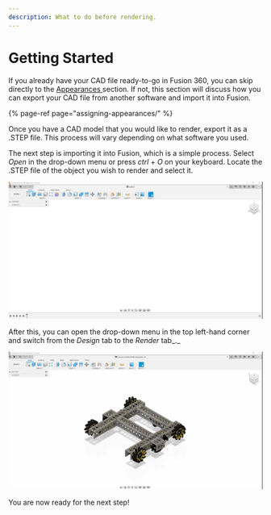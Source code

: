 ```yaml
---
description: What to do before rendering.
---
```


# Getting Started

If you already have your CAD file ready-to-go in Fusion 360, you can skip directly to the [Appearances ](assigning-appearances/)section. If not, this section will discuss how you can export your CAD file from another software and import it into Fusion. 

{% page-ref page="assigning-appearances/" %}

Once you have a CAD model that you would like to render, export it as a .STEP file. This process will vary depending on what software you used. 

The next step is importing it into Fusion, which is a simple process. Select _Open_ in the drop-down menu or press _ctrl_ + _O_ on your keyboard. Locate the .STEP file of the object you wish to render and select it. 

![Opening a .STEP file](.gitbook/assets/068ef2d3f7dc5ba7674b109cf18f891d-1-.gif)

After this, you can open the drop-down menu in the top left-hand corner and switch from the _Design_ tab to the _Render_ tab_._

![Switching from the &quot;Design&quot; tab to the &quot;Render&quot; tab](.gitbook/assets/111db609143c32e89d5b730e336504b6-1-%20%282%29.gif)

You are now ready for the next step!

